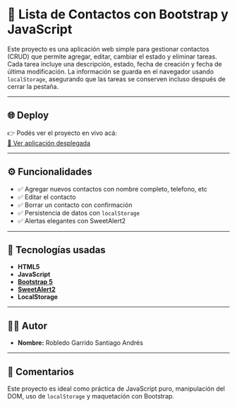 # 📝 Lista de Contactos con Bootstrap y JavaScript

Este proyecto es una aplicación web simple para gestionar contactos (CRUD) que permite agregar, editar, cambiar el estado y eliminar tareas.
Cada tarea incluye una descripción, estado, fecha de creación y fecha de última modificación. La información se guarda en el navegador usando `localStorage`,
asegurando que las tareas se conserven incluso después de cerrar la pestaña.

---

## 🌐 Deploy

👉 Podés ver el proyecto en vivo acá:  
[🔗 Ver aplicación desplegada](https://crudagenda.netlify.app/)

---

## ⚙️ Funcionalidades

- ✅ Agregar nuevos contactos con nombre completo, telefono, etc
- ✅ Editar el contacto
- ✅ Borrar un contacto con confirmación
- ✅ Persistencia de datos con `localStorage`
- ✅ Alertas elegantes con SweetAlert2

---

## 🧪 Tecnologías usadas

- **HTML5**
- **JavaScript**
- **[Bootstrap 5](https://getbootstrap.com/)**
- **[SweetAlert2](https://sweetalert2.github.io/)**
- **LocalStorage**

---

## 👨‍💻 Autor

- **Nombre:** Robledo Garrido Santiago Andrés
    
---

## 💬 Comentarios

Este proyecto es ideal como práctica de JavaScript puro, manipulación del DOM, uso de `localStorage` y maquetación con Bootstrap.

